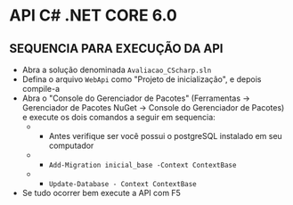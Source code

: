 # API C# .NET CORE 6.0

## SEQUENCIA PARA EXECUÇÃO DA API

* Abra a solução denominada `Avaliacao_CScharp.sln`
* Defina o arquivo `WebApi` como "Projeto de inicialização", e depois compile-a
* Abra o "Console do Gerenciador de Pacotes" (Ferramentas -> Gerenciador de Pacotes NuGet -> Console do Gerenciador de Pacotes) e execute os dois comandos a seguir em sequencia:
    * * Antes verifique ser você possui o postgreSQL instalado em seu computador
    * * `Add-Migration inicial_base -Context ContextBase`
    * * `Update-Database - Context ContextBase`
* Se tudo ocorrer bem execute a API com F5      
